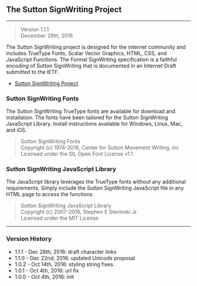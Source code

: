 ## The Sutton SignWriting Project
- - - 
> Version 1.1.1  
December 28th, 2016


The Sutton SignWriting project is designed for the internet community and includes TrueType Fonts, Scalar Vector Graphics, HTML, CSS, and JavaScript Functions. 
The Formal SignWriting specification is a faithful encoding of Sutton SignWriting that is documented in an Internet Draft submitted to the IETF. 
- [Sutton SignWriting Project](http://slevinski.github.io/SuttonSignWriting)  

### Sutton SignWriting Fonts
The Sutton SignWriting TrueType fonts are available for download and installation. The fonts have been tailored for the Sutton SignWriting JavaScript Library. Install instructions available for Windows, Linux, Mac, and iOS.  
>Sutton SignWriting Fonts  
Copyright (c) 1974-2016, Center for Sutton Movement Writing, inc  
Licensed under the SIL Open Font License v1.1


### Sutton SignWriting JavaScript Library
The JavaScript library leverages the TrueType fonts without any additional requirements. 
Simply include the Sutton SignWriting JavaScript file in any HTML page to access the functions.  
> Sutton SignWriting JavaScript Library  
Copyright (c) 2007-2016, Stephen E Slevinski Jr  
Licensed under the MIT License


- - -


### Version History
* 1.1.1 - Dec 28th, 2016: draft character links
* 1.1.0 - Dec 22nd, 2016: updated Unicode proposal 
* 1.0.2 - Oct 14th, 2016: styling string fixes
* 1.0.1 - Oct 4th, 2016: url fix
* 1.0.0 - Oct 4th, 2016: init
